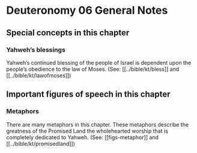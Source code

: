 # Deuteronomy 06 General Notes
## Special concepts in this chapter

### Yahweh’s blessings
Yahweh’s continued blessing of the people of Israel is dependent upon the people’s obedience to the law of Moses. (See: [[../bible/kt/bless]] and [[../bible/kt/lawofmoses]])

## Important figures of speech in this chapter

### Metaphors
There are many metaphors in this chapter. These metaphors describe the greatness of the Promised Land the wholehearted worship that is completely dedicated to Yahweh. (See: [[figs-metaphor]] and [[../bible/kt/promisedland]])